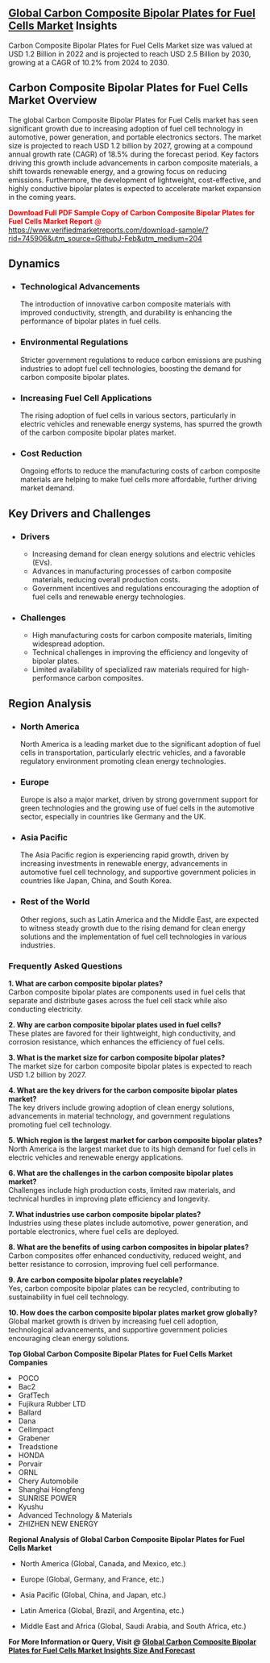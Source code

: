 <h2><a href="https://www.verifiedmarketreports.com/download-sample/?rid=745906&amp;utm_source=GithubJ&amp;utm_medium=204" target="_blank">Global Carbon Composite Bipolar Plates for Fuel Cells Market</a> Insights</h2><p>Carbon Composite Bipolar Plates for Fuel Cells Market size was valued at USD 1.2 Billion in 2022 and is projected to reach USD 2.5 Billion by 2030, growing at a CAGR of 10.2% from 2024 to 2030.</p><p> <h2>Carbon Composite Bipolar Plates for Fuel Cells Market Overview</h2> <p>The global Carbon Composite Bipolar Plates for Fuel Cells market has seen significant growth due to increasing adoption of fuel cell technology in automotive, power generation, and portable electronics sectors. The market size is projected to reach USD 1.2 billion by 2027, growing at a compound annual growth rate (CAGR) of 18.5% during the forecast period. Key factors driving this growth include advancements in carbon composite materials, a shift towards renewable energy, and a growing focus on reducing emissions. Furthermore, the development of lightweight, cost-effective, and highly conductive bipolar plates is expected to accelerate market expansion in the coming years.</p> <p><p><span class=""><span style="color: #ff0000;"><strong>Download Full PDF Sample Copy of Carbon Composite Bipolar Plates for Fuel Cells Market Report</strong> @ </span><a href="https://www.verifiedmarketreports.com/download-sample/?rid=745906&amp;utm_source=GithubJ-Feb&amp;utm_medium=204" target="_blank">https://www.verifiedmarketreports.com/download-sample/?rid=745906&amp;utm_source=GithubJ-Feb&amp;utm_medium=204</a></span></p></p> <h2>Dynamics</h2> <ul> <li><h3>Technological Advancements</h3> The introduction of innovative carbon composite materials with improved conductivity, strength, and durability is enhancing the performance of bipolar plates in fuel cells.</li> <li><h3>Environmental Regulations</h3> Stricter government regulations to reduce carbon emissions are pushing industries to adopt fuel cell technologies, boosting the demand for carbon composite bipolar plates.</li> <li><h3>Increasing Fuel Cell Applications</h3> The rising adoption of fuel cells in various sectors, particularly in electric vehicles and renewable energy systems, has spurred the growth of the carbon composite bipolar plates market.</li> <li><h3>Cost Reduction</h3> Ongoing efforts to reduce the manufacturing costs of carbon composite materials are helping to make fuel cells more affordable, further driving market demand.</li> </ul> <h2>Key Drivers and Challenges</h2> <ul> <li><h3>Drivers</h3> <ul> <li>Increasing demand for clean energy solutions and electric vehicles (EVs).</li> <li>Advances in manufacturing processes of carbon composite materials, reducing overall production costs.</li> <li>Government incentives and regulations encouraging the adoption of fuel cells and renewable energy technologies.</li> </ul> </li> <li><h3>Challenges</h3> <ul> <li>High manufacturing costs for carbon composite materials, limiting widespread adoption.</li> <li>Technical challenges in improving the efficiency and longevity of bipolar plates.</li> <li>Limited availability of specialized raw materials required for high-performance carbon composites.</li> </ul> </li> </ul> <h2>Region Analysis</h2> <ul> <li><h3>North America</h3> North America is a leading market due to the significant adoption of fuel cells in transportation, particularly electric vehicles, and a favorable regulatory environment promoting clean energy technologies.</li> <li><h3>Europe</h3> Europe is also a major market, driven by strong government support for green technologies and the growing use of fuel cells in the automotive sector, especially in countries like Germany and the UK.</li> <li><h3>Asia Pacific</h3> The Asia Pacific region is experiencing rapid growth, driven by increasing investments in renewable energy, advancements in automotive fuel cell technology, and supportive government policies in countries like Japan, China, and South Korea.</li> <li><h3>Rest of the World</h3> Other regions, such as Latin America and the Middle East, are expected to witness steady growth due to the rising demand for clean energy solutions and the implementation of fuel cell technologies in various industries.</li> </ul> <h3>Frequently Asked Questions</h3> <p><strong>1. What are carbon composite bipolar plates?</strong><br>Carbon composite bipolar plates are components used in fuel cells that separate and distribute gases across the fuel cell stack while also conducting electricity.</p> <p><strong>2. Why are carbon composite bipolar plates used in fuel cells?</strong><br>These plates are favored for their lightweight, high conductivity, and corrosion resistance, which enhances the efficiency of fuel cells.</p> <p><strong>3. What is the market size for carbon composite bipolar plates?</strong><br>The market size for carbon composite bipolar plates is expected to reach USD 1.2 billion by 2027.</p> <p><strong>4. What are the key drivers for the carbon composite bipolar plates market?</strong><br>The key drivers include growing adoption of clean energy solutions, advancements in material technology, and government regulations promoting fuel cell technology.</p> <p><strong>5. Which region is the largest market for carbon composite bipolar plates?</strong><br>North America is the largest market due to its high demand for fuel cells in electric vehicles and renewable energy applications.</p> <p><strong>6. What are the challenges in the carbon composite bipolar plates market?</strong><br>Challenges include high production costs, limited raw materials, and technical hurdles in improving plate efficiency and longevity.</p> <p><strong>7. What industries use carbon composite bipolar plates?</strong><br>Industries using these plates include automotive, power generation, and portable electronics, where fuel cells are deployed.</p> <p><strong>8. What are the benefits of using carbon composites in bipolar plates?</strong><br>Carbon composites offer enhanced conductivity, reduced weight, and better resistance to corrosion, improving fuel cell performance.</p> <p><strong>9. Are carbon composite bipolar plates recyclable?</strong><br>Yes, carbon composite bipolar plates can be recycled, contributing to sustainability in fuel cell technology.</p> <p><strong>10. How does the carbon composite bipolar plates market grow globally?</strong><br>Global market growth is driven by increasing fuel cell adoption, technological advancements, and supportive government policies encouraging clean energy solutions.</p> </p><p><strong>Top Global Carbon Composite Bipolar Plates for Fuel Cells Market Companies</strong></p><div data-test-id=""><p><li>POCO</li><li> Bac2</li><li> GrafTech</li><li> Fujikura Rubber LTD</li><li> Ballard</li><li> Dana</li><li> Cellimpact</li><li> Grabener</li><li> Treadstione</li><li> HONDA</li><li> Porvair</li><li> ORNL</li><li> Chery Automobile</li><li> Shanghai Hongfeng</li><li> SUNRISE POWER</li><li> Kyushu</li><li> Advanced Technology & Materials</li><li> ZHIZHEN NEW ENERGY</li></p><div><strong>Regional Analysis of&nbsp;Global Carbon Composite Bipolar Plates for Fuel Cells Market</strong></div><ul><li dir="ltr"><p dir="ltr">North America&nbsp;(Global, Canada, and Mexico, etc.)</p></li><li dir="ltr"><p dir="ltr">Europe (Global, Germany, and France, etc.)</p></li><li dir="ltr"><p dir="ltr">Asia Pacific&nbsp;(Global, China, and Japan, etc.)</p></li><li dir="ltr"><p dir="ltr">Latin America&nbsp;(Global, Brazil, and Argentina, etc.)</p></li><li dir="ltr">Middle East and Africa&nbsp;(Global, Saudi Arabia, and South Africa, etc.)</li></ul><p><strong>For More Information or Query, Visit @&nbsp;</strong><strong><a href="https://www.verifiedmarketreports.com/product/carbon-composite-bipolar-plates-for-fuel-cells-market/?utm_source=GithubJ&amp;utm_medium=204" target="_blank">Global Carbon Composite Bipolar Plates for Fuel Cells Market Insights Size And Forecast</a></strong></p></div>
